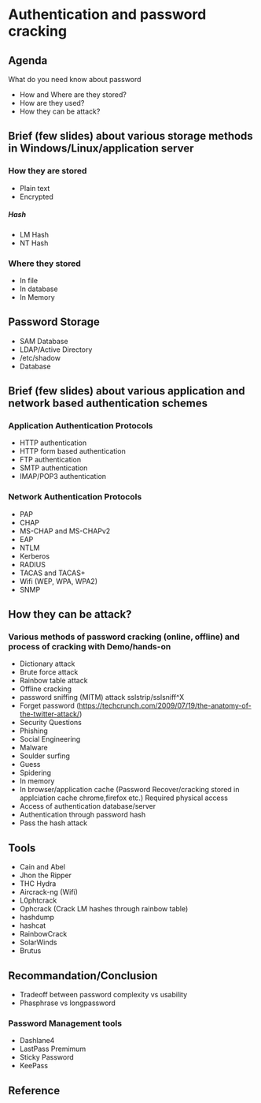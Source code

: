 Authentication and password cracking
====================================
## Agenda
What do you need know about password
* How and Where are they stored?
* How are they used?
* How they can be attack?

## Brief (few slides) about various storage methods in Windows/Linux/application server
### How they are stored
* Plain text
* Encrypted

##### Hash
* LM Hash
* NT Hash

### Where they stored
* In file
* In database
* In Memory

## Password Storage
* SAM Database
* LDAP/Active Directory
* /etc/shadow
* Database

## Brief (few slides) about various application and network based authentication schemes
### Application Authentication Protocols
* HTTP authentication
* HTTP form based authentication
* FTP authentication
* SMTP authentication
* IMAP/POP3 authentication

### Network Authentication Protocols
* PAP
* CHAP
* MS-CHAP and MS-CHAPv2
* EAP
* NTLM
* Kerberos
* RADIUS
* TACAS and TACAS+
* Wifi (WEP, WPA, WPA2)
* SNMP

## How they can be attack?
### Various methods of password cracking (online, offline) and process of cracking with Demo/hands-on
* Dictionary attack
* Brute force attack
* Rainbow table attack
* Offline cracking
* password sniffing (MITM) attack sslstrip/sslsniff^X
* Forget password (https://techcrunch.com/2009/07/19/the-anatomy-of-the-twitter-attack/)
* Security Questions
* Phishing
* Social Engineering
* Malware
* Soulder surfing
* Guess
* Spidering
* In memory
* In browser/application cache (Password Recover/cracking stored in applciation cache chrome,firefox etc.) Required physical access
* Access of authentication database/server
* Authentication through password hash
* Pass the hash attack

## Tools
* Cain and Abel
* Jhon the Ripper
* THC Hydra
* Aircrack-ng (Wifi)
* L0phtcrack
* Ophcrack (Crack LM hashes through rainbow table)
* hashdump
* hashcat
* RainbowCrack
* SolarWinds
* Brutus

## Recommandation/Conclusion
* Tradeoff between password complexity vs usability
* Phasphrase vs longpassword

### Password Management tools
* Dashlane4
* LastPass Premimum
* Sticky Password
* KeePass

## Reference
